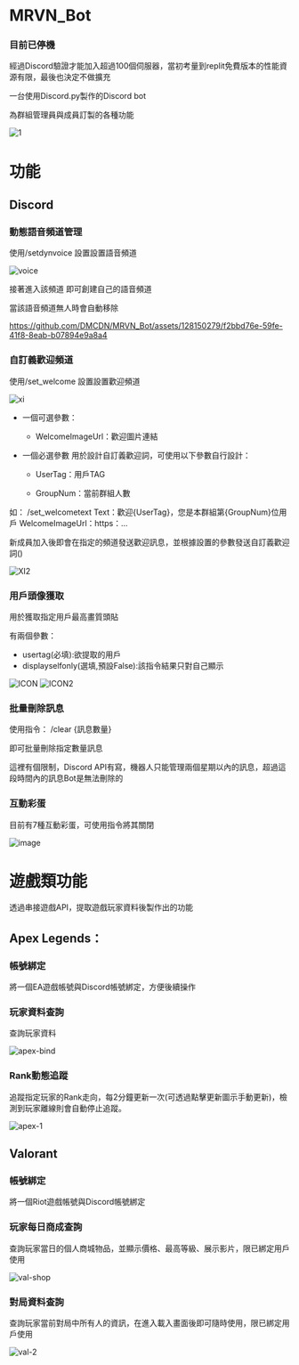 # MRVN_Bot
### 目前已停機

經過Discord驗證才能加入超過100個伺服器，當初考量到replit免費版本的性能資源有限，最後也決定不做擴充


一台使用Discord.py製作的Discord bot

為群組管理員與成員訂製的各種功能

![1](https://github.com/DMCDN/MRVN_Bot/assets/128150279/cacc2c46-a632-40ca-90f0-acb6db047fad)

# 功能

## Discord
### 動態語音頻道管理

使用/setdynvoice 設置設置語音頻道

![voice](https://github.com/DMCDN/MRVN_Bot/assets/128150279/a6764831-fb18-4cb5-b525-5b7b2fed65b4)

接著進入該頻道 即可創建自己的語音頻道

當該語音頻道無人時會自動移除

https://github.com/DMCDN/MRVN_Bot/assets/128150279/f2bbd76e-59fe-41f8-8eab-b07894e9a8a4


### 自訂義歡迎頻道
使用/set_welcome 設置設置歡迎頻道

![xi](https://github.com/DMCDN/MRVN_Bot/assets/128150279/ef15d560-e5ac-4cde-af62-2c95dd66783e)

  * 一個可選參數：
  
    - WelcomeImageUrl：歡迎圖片連結 
      
  * 一個必選參數
     用於設計自訂義歡迎詞，可使用以下參數自行設計：
  
    - UserTag：用戶TAG
      
    - GroupNum：當前群組人數
      
  如： /set_welcometext Text：歡迎{UserTag}，您是本群組第{GroupNum}位用戶 WelcomeImageUrl：https：...
  
  新成員加入後即會在指定的頻道發送歡迎訊息，並根據設置的參數發送自訂義歡迎詞()

![XI2](https://github.com/DMCDN/MRVN_Bot/assets/128150279/5057448b-50fd-4860-b03a-98dbbcc602d6)

### 用戶頭像獲取
用於獲取指定用戶最高畫質頭貼

有兩個參數：
* usertag(必填):欲提取的用戶
* displayselfonly(選填,預設False):該指令結果只對自己顯示

![ICON](https://github.com/DMCDN/MRVN_Bot/assets/128150279/fd27f9c5-728a-4646-9b23-8f1562fb3397)
![ICON2](https://github.com/DMCDN/MRVN_Bot/assets/128150279/cbe948b5-674f-46d5-a139-878c61899e5c)

### 批量刪除訊息

使用指令： /clear {訊息數量}

即可批量刪除指定數量訊息

這裡有個限制，Discord API有寫，機器人只能管理兩個星期以內的訊息，超過這段時間內的訊息Bot是無法刪除的


### 互動彩蛋

目前有7種互動彩蛋，可使用指令將其關閉

![image](https://github.com/DMCDN/MRVN_Bot/assets/128150279/2fbc3d1d-1115-4a3a-b9a9-596ab377765a)

# 遊戲類功能

透過串接遊戲API，提取遊戲玩家資料後製作出的功能

## Apex Legends：
### 帳號綁定

將一個EA遊戲帳號與Discord帳號綁定，方便後續操作
  
    
### 玩家資料查詢

查詢玩家資料

![apex-bind](https://github.com/DMCDN/MRVN_Bot/assets/128150279/c3ea8155-a2b7-448a-b046-8cd741182a44)

### Rank動態追蹤

追蹤指定玩家的Rank走向，每2分鐘更新一次(可透過點擊更新圖示手動更新)，檢測到玩家離線則會自動停止追蹤。

![apex-1](https://github.com/DMCDN/MRVN_Bot/assets/128150279/db97b699-209b-4b0d-8a59-2b8943ee2c36)

## Valorant
 ### 帳號綁定

將一個Riot遊戲帳號與Discord帳號綁定

### 玩家每日商成查詢

查詢玩家當日的個人商城物品，並顯示價格、最高等級、展示影片，限已綁定用戶使用
  
![val-shop](https://github.com/DMCDN/MRVN_Bot/assets/128150279/e4c0e70d-7d61-4c4a-9876-70ba2ee514a5)


### 對局資料查詢


查詢玩家當前對局中所有人的資訊，在進入載入畫面後即可隨時使用，限已綁定用戶使用
      
![val-2](https://github.com/DMCDN/MRVN_Bot/assets/128150279/e17e9986-304f-4fcc-8e0a-e1665f9eeb3a)


